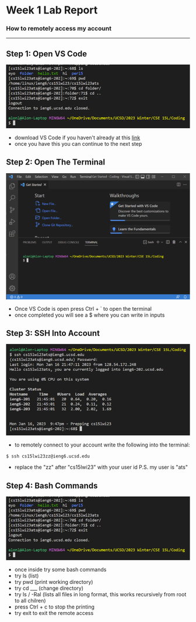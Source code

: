 # Week 1 Lab Report
### How to remotely access my account
--- 
## Step 1: Open VS Code
![Image](/bash-try.png)
 - download VS Code if you haven't already at this [link](https://code.visualstudio.com/)
 - once you have this you can continue to the next step 

## Step 2: Open The Terminal
![Image](https://github.com/alonlahav123/cse15l-lab-reports/blob/833cc243037a21c987cf466e582a5715c6f1fc69/Screenshot%20of%20terminal.png)
 - Once VS Code is open press Ctrl + ` to open the terminal
 - once completed you will see a $ where you can write in inputs

## Step 3: SSH Into Account
![Image](https://github.com/alonlahav123/cse15l-lab-reports/blob/833cc243037a21c987cf466e582a5715c6f1fc69/Screenshot%20of%20logging%20into%20remote%20account.png)
 - to remotely connect to your account write the following into the terminal:
```
$ ssh cs15lwi23zz@ieng6.ucsd.edu
```
 - replace the "zz" after "cs15lwi23" with your user id
P.S. my user is "ats"

## Step 4: Bash Commands
![Image](https://github.com/alonlahav123/cse15l-lab-reports/blob/833cc243037a21c987cf466e582a5715c6f1fc69/Screenshot%20of%20trying%20bash%20commands.png)
 - once inside try some bash commands
 - try ls (list)
 - try pwd (print working directory)
 - try cd ___ (change directory)
 - try ls / -Ral (lists all files in long format, this works recursively from root to all chilren)
 - press Ctrl + c to stop the printing
 - try exit to exit the remote access
